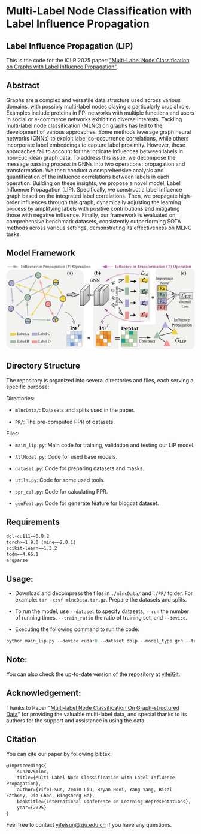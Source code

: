 # Multi-Label Node Classification with Label Influence Propagation

## Label Influence Propagation (LIP)
This is the code for the ICLR 2025 paper: ["Multi-Label Node Classification on Graphs with Label Influence Propagation"](https://openreview.net/pdf?id=3X3LuwzZrl).


## Abstract
Graphs are a complex and versatile data structure used across various domains, with possibly multi-label nodes playing a particularly crucial role. Examples include proteins in PPI networks with multiple functions and users in social or e-commerce networks exhibiting diverse interests. Tackling multi-label node classification (MLNC) on graphs has led to the development of various approaches. Some methods leverage graph neural networks (GNNs) to exploit label co-occurrence correlations, while others incorporate label embeddings to capture label proximity. However, these approaches fail to account for the intricate influences between labels in non-Euclidean graph data.
To address this issue, we decompose the message passing process in GNNs into two operations: propagation and transformation. We then conduct a comprehensive analysis and quantification of the influence correlations between labels in each operation. 
Building on these insights, we propose a novel model, Label Influence Propagation (LIP). Specifically, we construct a label influence graph based on the integrated label correlations. Then, we propagate high-order influences through this graph, dynamically adjusting the learning process by amplifying labels with positive contributions and mitigating those with negative influence. 
Finally, our framework is evaluated on comprehensive benchmark datasets, consistently outperforming SOTA methods across various settings, demonstrating its effectiveness on MLNC tasks.

## Model Framework
<p align="center"><img src="Figs/Github.png" alt="logo" width="800px" /></p>


## Directory Structure
The repository is organized into several directories and files, each serving a specific purpose:

Directories:
* ```mlncData/```: Datasets and splits used in the paper. 

* ```PR/```: The pre-computed PPR of datasets.

Files:
* ```main_lip.py```: Main code for training, validation and testing our LIP model.

* ```AllModel.py```: Code for used base models.

* ```dataset.py```: Code for preparing datasets and masks.

* ```utils.py```: Code for some used tools.

* ```ppr_cal.py```: Code for calculating PPR.

* ```genFeat.py```: Code for generate feature for blogcat dataset.

## Requirements
```
dgl-cu111==0.8.2
torch>=1.9.0 (mine==2.0.1)
scikit-learn==1.3.2
tqdm==4.66.1
argparse
```

## Usage:
- Download and decompress the files in `./mlncData/` and `./PR/` folder. For example: `tar -xzvf mlncData.tar.gz`. Prepare the datasets and splits.

<!-- - Hyper-parameter settings are put into the `configs/` folder. -->

- To run the model, use `--dataset` to specify datasets, `--run` the number of running times, `--train_ratio` the ratio of training set, and `--device`. 

- Executing the following command to run the code:     
```python
python main_lip.py --device cuda:0 --dataset dblp --model_type gcn --train_ratio 0.6 --test_ratio 0.2 --learnCoef "our" 
```

## Note:
You can also check the up-to-date version of the repository at [yifeiGit](https://github.com/Sunefei/).

## Acknowledgement:
Thanks to Paper "[Multi-label Node Classification On Graph-structured Data](https://github.com/Tianqi-py/MLGNC)" for providing the valuable multi-label data, and special thanks to its authors for the support and assistance in using the data.

## Citation
You can cite our paper by following bibtex:
```
@inproceedings{
    sun2025mlnc,
    title={Multi-Label Node Classification with Label Influence Propagation},
    author={Yifei Sun, Zemin Liu, Bryan Hooi, Yang Yang, Rizal Fathony, Jia Chen, Bingsheng He},
    booktitle={International Conference on Learning Representations},
    year={2025}
}
```

Feel free to contact [yifeisun@zju.edu.cn](mailto:yifeisun@zju.edu.cn) if you have any questions.
